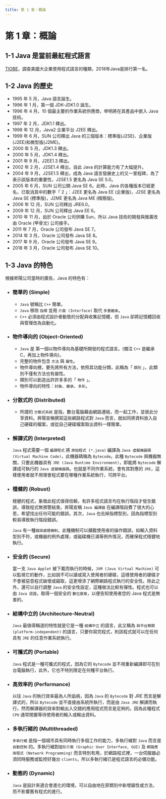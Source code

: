 ```yaml
---
title: 第 1 章：概論
---
```


# 第 1 章：概論
## 1-1 Java 是當前最紅程式語言
 [TIOBE](https://www.tiobe.com/tiobe-index)，調查美國大企業使用程式語言的種類，2018年Java是排行第一名。

## 1-2 Java 的歷史
  - 1995 年 5 月，Java 語言誕生。
  - 1996 年 1 月，第一個 JDK-JDK1.0 誕生。
  - 1996 年 4 月，10 個最主要的作業系統供應商，申明將在其產品中嵌入 Java 技術。
  - 1997 年 2 月，JDK1.1 釋出。
  - 1998 年 12 月，Java2 企業平台 J2EE 釋出。
  - 1999 年 6 月，SUN 公司釋出 Java 的三個版本：標準版(J2SE)、企業版(J2EE)和微型版(J2ME)。
  - 2000 年 5 月，JDK1.3 釋出。
  - 2000 年 5 月，JDK1.4 釋出。
  - 2001 年 9 月，J2EE1.3 釋出。
  - 2002 年 2 月，J2SE1.4 釋出，自此 Java 的計算能力有了大幅提升。
  - 2004 年 9 月，J2SE1.5 釋出，成為 Java 語言發展史上的又一里程碑，為了表示該版本的重要性，J2SE1.5 更名為 Java SE 5.0。
  - 2005 年 6 月，SUN 公司公開 Java SE 6。此時，Java 的各種版本已經更名，已取消其中的數字「 2 」：J2EE 更名為 Java EE (企業版)，J2SE 更名為 Java SE (標準版)，J2ME 更名為 Java ME (精簡版)。
  - 2006 年 12 月，SUN 公司釋出 JRE6.0。
  - 2009 年 12 月，SUN 公司釋出 Java EE 6。
  - 2010 年 11 月，由於 Oracle 公司併購 Sun，所以 Java 技術的開發與推廣改由 Oracle (甲骨文) 公司接手。
  - 2011 年 7 月，Oracle 公司發布 Java SE 7。
  - 2014 年 3 月，Oracle 公司發布 Java SE 8。
  - 2017 年 9 月，Oracle 公司發布 Java SE 9。
  - 2018 年 3 月，Oracle 公司發布 Java SE 10。

## 1-3 Java 的特色
  根據昇陽公司當時的廣告，Java 的特色有：
  - ### 簡單的 (Simple)
    - `Java` 號稱比 `C++` 簡單。
    - `Java` 移除 `指標` 並用 `介面 (Interface)` 取代 `多重繼承`。
    - `C++` 必須由程式設計者動態的分配與收集記憶體，但 `Java` 卻將記憶體回收與管理改為自動化。

  - ### 物件導向的 (Object-Oriented)
    - `Java` 是 第一個以物件導向為基礎所開發的程式語言。(備注 `C++` 是繼承 C，再加上物件導向)。
    - 完整的物件包含 `方法` 與 `屬性`。
    - 物件導向裡，要先將所有方法，依照其功能分類，此稱為「 `類別` 」，此類別不僅有方法也有屬性。
    - 類別可以創造出許許多多的「 `物件` 」。
    - 物件導向的特性：`封裝`、`繼承`、`多形`。

  - ### 分散式的 (Distributed)
    - 所謂的 `分散式系統` 是指，數台電腦藉由網路連結，而一起工作，並彼此分享資料。昇陽宣稱撰寫這些網路程式對 `Java` 而言，就如同將資料放入自己硬碟的檔案，或從自己硬碟檔案取出資料一樣簡單。

  - ### 解譯式的 (Interpreted)
    `Java` 程式需要一個 `編譯程式` 將 `原始程式 (*.java)` 編譯為 `Java 虛擬機器碼 (Virtual Machine Code)`，此機器碼稱為 `Bytecode`。此種 `Bytecode` 與機器無關，只要此機器具有 `JRE (Java Runtime Environment)`，即能將 `Bytecode` 解譯成可執行的 `Java 虛擬機器碼`。也就是不同作業系統，會有其對應的 `JRE`，這樣使用者就不用理會程式要在哪種作業系統執行，可跨平台。

  - ### 穩健的 (Robust)
    穩健的程式，象徵此程式值得信賴，有許多程式語言均在執行階段才發生錯誤，導致程式無預警結束。昇陽宣稱 `Java 編譯器` 在編譯階段費了很大的心思，希望找出任何可能的錯誤。其次，`Java` 也去掉指標型別，因為指標型別較易導致執行階段錯誤。

    `Java` 有一種`錯誤處理機制`，此種機制可以攔截使用者的操作錯誤，如輸入資料型別不符，或機器的例外處理，或磁碟機已滿等例外情況，而確保程式穩健地執行。

  - ### 安全的 (Secure)
    當一支 `Java Applet` 被下載而執行的時候，`JVM (Java Virtual Machine)` 可以監視它的動作，比如說不可以讀或寫入使用者的硬碟，這樣使用者的硬碟才不會被惡意程式破壞或竊取，這更增添了網際網路程式執行的安全性。除此之外，還可以自行調整 `Java` 的安全性設定，這種做法比較有彈性。程式也可以由 `Java 認證`，取得一個安全的 `數位簽章`，以便告知使用者您的 Java 程式是無害的。

  - ### 結構中立的 (Architecture-Neutral)
    `Java` 最值得稱道的特性就是它是一種 `結構中立` 的語言，此又稱為 `與平台無關(platform-independent)` 的語言，只要你寫完程式，則該程式就可以在任何具有 `JRE` 的任意作業系統執行。
  
  - ### 可攜式的 (Portable)
    `Java` 程式是一種可攜式的程式，因為它的 `Bytecode` 並不用重新編譯即可在別台電腦執行，此外，它也不特別限定在何種平台執行。

  - ### 高效率的 (Performance)
    以往 `Java` 的執行效率最為人所詬病，因為 `Java` 的 `Bytecode` 對 JRE 而言是解譯式的，所以 `Bytecode` 並不直接由系統所執行，而是由 `Java JRE` 解譯而執行，然而解譯器的效率對輸出入交錯的應用程式而言是足夠的。因為此種程式 `CPU` 通常閒置等待使用者的輸入或輸出資料。

  - ### 多執行緒的 (Multithreaded)
    `多執行緒` 是指一個城市具有同時執行多個工作的能力，多執行緒對 `Java` 而言是 `自動控制` 的。多執行緒對`圖形介面 (Graphic User Interface, GUI)` 及 `網路應用程式 (Network Programming)` 而言特別有用，於網路程式裡，一台伺服器必須同時服務或監控好幾台 `clients`，所以多執行緒已是程式語言的必備功能。

  - ### 動態的 (Dynamic)
    `Java` 是設計來適合會進化的環境，可以自由地在原類別中新增屬性或方法，而不影響舊有程式的進行。

